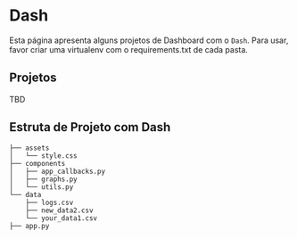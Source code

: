 # Dash

Esta página apresenta alguns projetos de Dashboard com o `Dash`. Para usar, favor criar uma virtualenv com o requirements.txt de cada pasta. 

## Projetos

TBD


## Estruta de Projeto com Dash

```
├── assets
│   └── style.css
├── components
│   ├── app_callbacks.py
│   ├── graphs.py
│   └── utils.py
└── data
    ├── logs.csv
    ├── new_data2.csv
    └── your_data1.csv
├── app.py
```
